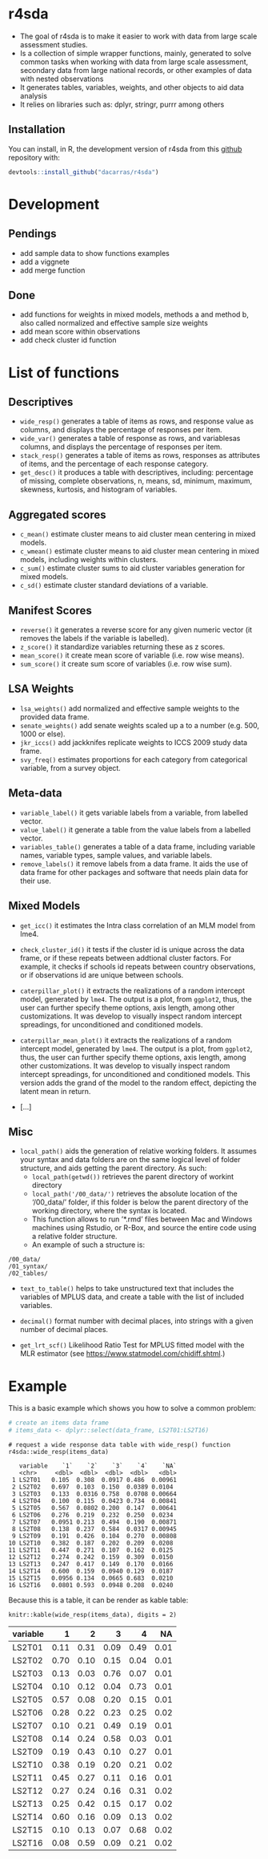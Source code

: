 
# r4sda

-   The goal of r4sda is to make it easier to work with data from large
    scale assessment studies.
-   Is a collection of simple wrapper functions, mainly, generated to
    solve common tasks when working with data from large scale
    assessment, secondary data from large national records, or other
    examples of data with nested observations
-   It generates tables, variables, weights, and other objects to aid
    data analysis
-   It relies on libraries such as: dplyr, stringr, purrr among others

## Installation

You can install, in R, the development version of r4sda from this
[github](https://github.com/dacarras/r4sda) repository with:

``` r
devtools::install_github("dacarras/r4sda")
```

# Development

## Pendings

-   add sample data to show functions examples
-   add a viggnete
-   add merge function

## Done

-   add functions for weights in mixed models, methods a and method b,
    also called normalized and effective sample size weights
-   add mean score within observations
-   add check cluster id function

# List of functions

## Descriptives

-   `wide_resp()` generates a table of items as rows, and response value
    as columns, and displays the percentage of responses per item.
-   `wide_var()` generates a table of response as rows, and variablesas
    columns, and displays the percentage of responses per item.
-   `stack_resp()` generates a table of items as rows, responses as
    attributes of items, and the percentage of each response category.
-   `get_desc()` it produces a table with descriptives, including:
    percentage of missing, complete observations, n, means, sd, minimum,
    maximum, skewness, kurtosis, and histogram of variables.

## Aggregated scores

-   `c_mean()` estimate cluster means to aid cluster mean centering in
    mixed models.
-   `c_wmean()` estimate cluster means to aid cluster mean centering in
    mixed models, including weights within clusters.
-   `c_sum()` estimate cluster sums to aid cluster variables generation
    for mixed models.
-   `c_sd()` estimate cluster standard deviations of a variable.

## Manifest Scores

-   `reverse()` it generates a reverse score for any given numeric
    vector (it removes the labels if the variable is labelled).
-   `z_score()` it standardize variables returning these as z scores.
-   `mean_score()` it create mean score of variable (i.e. row wise
    means).
-   `sum_score()` it create sum score of variables (i.e. row wise sum).

## LSA Weights

-   `lsa_weights()` add normalized and effective sample weights to the
    provided data frame.
-   `senate_weights()` add senate weights scaled up a to a number
    (e.g. 500, 1000 or else).
-   `jkr_iccs()` add jackknifes replicate weights to ICCS 2009 study
    data frame.
-   `svy_freq()` estimates proportions for each category from
    categorical variable, from a survey object.

## Meta-data

-   `variable_label()` it gets variable labels from a variable, from
    labelled vector.
-   `value_label()` it generate a table from the value labels from a
    labelled vector.
-   `variables_table()` generates a table of a data frame, including
    variable names, variable types, sample values, and variable labels.
-   `remove_labels()` it remove labels from a data frame. It aids the
    use of data frame for other packages and software that needs plain
    data for their use.

## Mixed Models

-   `get_icc()` it estimates the Intra class correlation of an MLM model
    from lme4.

-   `check_cluster_id()` it tests if the cluster id is unique across the
    data frame, or if these repeats between addtional cluster factors.
    For example, it checks if schools id repeats between country
    observations, or if observations id are unique between schools.

-   `caterpillar_plot()` it extracts the realizations of a random
    intercept model, generated by `lme4`. The output is a plot, from
    `ggplot2`, thus, the user can further specify theme options, axis
    length, among other customizations. It was develop to visually
    inspect random intercept spreadings, for unconditioned and
    conditioned models.

-   `caterpillar_mean_plot()` it extracts the realizations of a random
    intercept model, generated by `lme4`. The output is a plot, from
    `ggplot2`, thus, the user can further specify theme options, axis
    length, among other customizations. It was develop to visually
    inspect random intercept spreadings, for unconditioned and
    conditioned models. This version adds the grand of the model to the
    random effect, depicting the latent mean in return.

-   \[…\]

## Misc

-   `local_path()` aids the generation of relative working folders. It
    assumes your syntax and data folders are on the same logical level
    of folder structure, and aids getting the parent directory. As such:
    -   `local_path(getwd())` retrieves the parent directory of workint
        directory
    -   `local_path('/00_data/')` retrieves the absolute location of the
        ‘/00\_data/’ folder, if this folder is below the parent
        directory of the working directory, where the syntax is located.
    -   This function allows to run ’\*.rmd’ files between Mac and
        Windows machines using Rstudio, or R-Box, and source the entire
        code using a relative folder structure.
    -   An example of such a structure is:

``` text
/00_data/
/01_syntax/
/02_tables/
```

-   `text_to_table()` helps to take unstructured text that includes the
    variables of MPLUS data, and create a table with the list of
    included variables.

-   `decimal()` format number with decimal places, into strings with a
    given number of decimal places.

-   `get_lrt_scf()` Likelihood Ratio Test for MPLUS fitted model with
    the MLR estimator (see <https://www.statmodel.com/chidiff.shtml>.)

# Example

This is a basic example which shows you how to solve a common problem:

``` r
# create an items data frame
# items_data <- dplyr::select(data_frame, LS2T01:LS2T16)
```

``` text
# request a wide response data table with wide_resp() function
r4sda::wide_resp(items_data)

   variable    `1`    `2`    `3`    `4`    `NA`
   <chr>     <dbl>  <dbl>  <dbl>  <dbl>   <dbl>
 1 LS2T01   0.105  0.308  0.0917 0.486  0.00961
 2 LS2T02   0.697  0.103  0.150  0.0389 0.0104 
 3 LS2T03   0.133  0.0316 0.758  0.0708 0.00664
 4 LS2T04   0.100  0.115  0.0423 0.734  0.00841
 5 LS2T05   0.567  0.0802 0.200  0.147  0.00641
 6 LS2T06   0.276  0.219  0.232  0.250  0.0234 
 7 LS2T07   0.0951 0.213  0.494  0.190  0.00871
 8 LS2T08   0.138  0.237  0.584  0.0317 0.00945
 9 LS2T09   0.191  0.426  0.104  0.270  0.00808
10 LS2T10   0.382  0.187  0.202  0.209  0.0208 
11 LS2T11   0.447  0.271  0.107  0.162  0.0125 
12 LS2T12   0.274  0.242  0.159  0.309  0.0150 
13 LS2T13   0.247  0.417  0.149  0.170  0.0166 
14 LS2T14   0.600  0.159  0.0940 0.129  0.0187 
15 LS2T15   0.0956 0.134  0.0665 0.683  0.0210 
16 LS2T16   0.0801 0.593  0.0948 0.208  0.0240 
```

Because this is a table, it can be render as kable table:

``` text
knitr::kable(wide_resp(items_data), digits = 2)
```

| variable |    1 |    2 |    3 |    4 |   NA |
|:---------|-----:|-----:|-----:|-----:|-----:|
| LS2T01   | 0.11 | 0.31 | 0.09 | 0.49 | 0.01 |
| LS2T02   | 0.70 | 0.10 | 0.15 | 0.04 | 0.01 |
| LS2T03   | 0.13 | 0.03 | 0.76 | 0.07 | 0.01 |
| LS2T04   | 0.10 | 0.12 | 0.04 | 0.73 | 0.01 |
| LS2T05   | 0.57 | 0.08 | 0.20 | 0.15 | 0.01 |
| LS2T06   | 0.28 | 0.22 | 0.23 | 0.25 | 0.02 |
| LS2T07   | 0.10 | 0.21 | 0.49 | 0.19 | 0.01 |
| LS2T08   | 0.14 | 0.24 | 0.58 | 0.03 | 0.01 |
| LS2T09   | 0.19 | 0.43 | 0.10 | 0.27 | 0.01 |
| LS2T10   | 0.38 | 0.19 | 0.20 | 0.21 | 0.02 |
| LS2T11   | 0.45 | 0.27 | 0.11 | 0.16 | 0.01 |
| LS2T12   | 0.27 | 0.24 | 0.16 | 0.31 | 0.02 |
| LS2T13   | 0.25 | 0.42 | 0.15 | 0.17 | 0.02 |
| LS2T14   | 0.60 | 0.16 | 0.09 | 0.13 | 0.02 |
| LS2T15   | 0.10 | 0.13 | 0.07 | 0.68 | 0.02 |
| LS2T16   | 0.08 | 0.59 | 0.09 | 0.21 | 0.02 |
